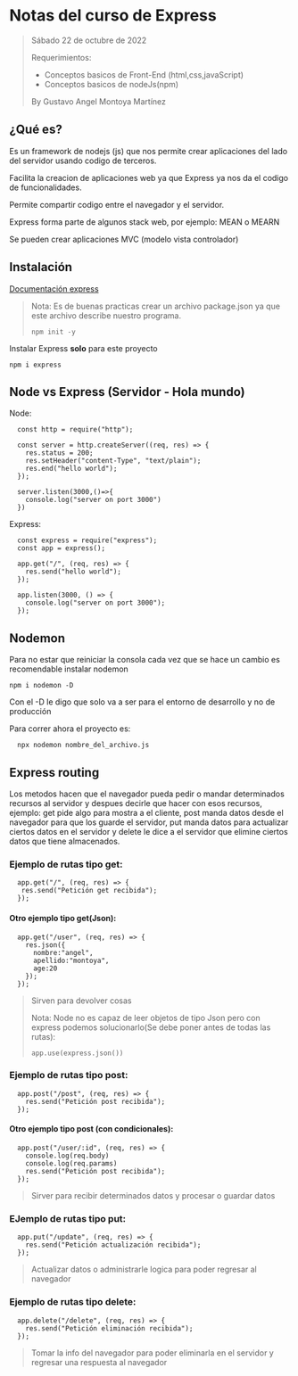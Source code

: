 # Notas del curso de Express

> Sábado 22 de octubre de 2022
>
> Requerimientos: 
>  - Conceptos basicos de Front-End (html,css,javaScript)
>  - Conceptos basicos de nodeJs(npm)
>
> By Gustavo Angel Montoya Martínez 

## ¿Qué es?

Es un framework de nodejs (js) que nos permite crear aplicaciones del lado del servidor usando codigo de terceros.

Facilita la creacion de aplicaciones web ya que Express ya nos da el codigo de funcionalidades.

Permite compartir codigo entre el navegador y el servidor.

Express forma parte de algunos stack web, por ejemplo:  MEAN o MEARN

Se pueden crear aplicaciones MVC (modelo vista controlador) 

## Instalación

[Documentación express](https://expressjs.com/)

> Nota: Es de buenas practicas crear un archivo package.json ya que este archivo describe nuestro programa.
>
>   ```
>   npm init -y
>   ```

Instalar Express **solo** para este proyecto 
```
npm i express 
```


## Node vs Express (Servidor - Hola mundo)

Node:

```
  const http = require("http");

  const server = http.createServer((req, res) => {
    res.status = 200;
    res.setHeader("content-Type", "text/plain");
    res.end("hello world");
  });

  server.listen(3000,()=>{
    console.log("server on port 3000")
  })
```

Express:

```
  const express = require("express");
  const app = express();

  app.get("/", (req, res) => {
    res.send("hello world");
  });

  app.listen(3000, () => {
    console.log("server on port 3000");
  });
```

## Nodemon 

 Para no estar que reiniciar la consola cada vez que se hace un cambio es recomendable instalar nodemon
 ```
 npm i nodemon -D
 ```
 Con el -D le digo que solo va a ser para el entorno de desarrollo y no de producción 
 
 Para correr ahora el proyecto es:
 ```
   npx nodemon nombre_del_archivo.js
 ```


## Express routing

Los metodos hacen que el navegador pueda pedir o mandar determinados recursos al servidor y despues decirle que hacer con esos recursos, ejemplo: get pide algo para mostra a el cliente, post manda datos desde el navegador para que los guarde el servidor, put manda datos para actualizar ciertos datos en el servidor y delete le dice a el servidor que elimine ciertos datos que tiene almacenados. 

### Ejemplo de rutas tipo get:

```
  app.get("/", (req, res) => {
   res.send("Petición get recibida");
  });

```
#### Otro ejemplo tipo get(Json):
```
  app.get("/user", (req, res) => {
    res.json({
      nombre:"angel",
      apellido:"montoya",
      age:20
    });
  });
```
> Sirven para devolver cosas
>
> Nota: Node no es capaz de leer objetos de tipo Json pero con express podemos solucionarlo(Se debe poner antes de todas las rutas):
>  ```
> app.use(express.json())
>  ```



### Ejemplo de rutas tipo post:

```
  app.post("/post", (req, res) => {
    res.send("Petición post recibida");
  });
```
#### Otro ejemplo tipo post (con condicionales):
```
  app.post("/user/:id", (req, res) => {
    console.log(req.body)
    console.log(req.params)
    res.send("Petición post recibida");
  });
```
> Sirver para recibir determinados datos y procesar o guardar datos


### EJemplo de rutas tipo put:

```
  app.put("/update", (req, res) => {
    res.send("Petición actualización recibida");
  });
```
> Actualizar datos o administrarle logica para poder regresar al navegador


### Ejemplo de rutas tipo delete:

```
  app.delete("/delete", (req, res) => {
    res.send("Petición eliminación recibida");
  });
```
> Tomar la info del navegador para poder eliminarla en el servidor y regresar una respuesta al navegador

